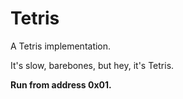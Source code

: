 # Tetris

A Tetris implementation.

It's slow, barebones, but hey, it's Tetris.

**Run from address 0x01.**


